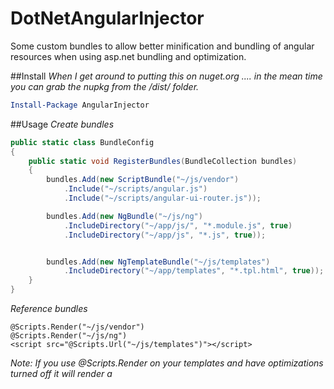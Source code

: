 # DotNetAngularInjector
Some custom bundles to allow better minification and bundling of angular resources when using asp.net bundling and optimization.

##Install
_When I get around to putting this on nuget.org .... in the mean time you can grab the nupkg from the /dist/ folder._
```powershell
Install-Package AngularInjector
```

##Usage
*Create bundles*
```c#
public static class BundleConfig
{
    public static void RegisterBundles(BundleCollection bundles)
    {
        bundles.Add(new ScriptBundle("~/js/vendor")
            .Include("~/scripts/angular.js")
            .Include("~/scripts/angular-ui-router.js"));

        bundles.Add(new NgBundle("~/js/ng")
            .IncludeDirectory("~/app/js/", "*.module.js", true)
            .IncludeDirectory("~/app/js", "*.js", true));


        bundles.Add(new NgTemplateBundle("~/js/templates")
            .IncludeDirectory("~/app/templates", "*.tpl.html", true));
    }
}
```
*Reference bundles*
```razor
@Scripts.Render("~/js/vendor")
@Scripts.Render("~/js/ng")
<script src="@Scripts.Url("~/js/templates")"></script>
```
_Note: If you use @Scripts.Render on your templates and have optimizations turned off it will render a <script /> 
link for each html fill which is probably not what you want. @Scripts.Url will mean you always get the bundled file regardless
of the optimizations setting value._
